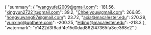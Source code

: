 {
    "summary": {
        "wangyufei2009@gmail.com": -181.56, 
        "xingyun27221@gmail.com": 39.2, 
        "Chbeiyou@gmail.com": 266.85, 
        "hongyuwang87@gmail.com": 23.72, 
        "axia@macalester.edu": 270.29, 
        "yunxing@upthere.com": -200.25, 
        "Hding@macalester.edu": -218.3
    }, 
    "watermark": "c1422d3f6adf4e15d0dad862f47365fa3ee368e2"
}